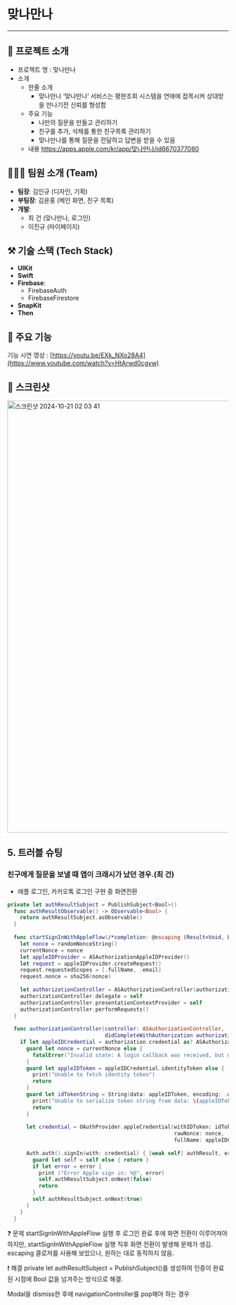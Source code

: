 # 맞나만나


---

## 📱 프로젝트 소개

- 프로젝트 명 : 맞나만나
- 소개
    - 한줄 소개
        - 맞나만나 ‘맞나만나’ 서비스는 평판조회 시스템을 연애에 접목시켜 상대방을 만나기전 신뢰를 형성함
    - 주요 기능
        - 나만의 질문을 만들고 관리하기
        - 친구를 추가, 삭제를 통한 친구목록 관리하기
        - 맞나만나를 통해 질문을 전달하고 답변을 받을 수 있음
    - 내용 
    https://apps.apple.com/kr/app/맞나만나/id6670377080

## 🧑🏻‍💻 팀원 소개 (Team)

- **팀장**: 김인규 (디자인, 기획)
- **부팀장**: 김윤홍 (메인 화면, 친구 목록)
- **개발**:
  - 최 건 (맞나만나, 로그인)
  - 이진규 (마이페이지)

## ⚒️ 기술 스택 (Tech Stack)

- **UIKit**
- **Swift**
- **Firebase**:
  - FirebaseAuth
  - FirebaseFirestore
- **SnapKit**
- **Then**

## 📱 주요 기능

기능 시연 영상 : [https://youtu.be/EXk_NXo28A4](https://www.youtube.com/watch?v=HtArwd0cgyw)

## 📱 스크린샷

<img width="982" alt="스크린샷 2024-10-21 02 03 41" src="https://github.com/user-attachments/assets/feda14f3-236a-4dfc-9ce5-e03cc7fc93a0">

## 5. 트러블 슈팅

### 친구에게 질문을 보낼 때 앱이 크래시가 났던 경우.(최 건)

- 애플 로그인, 카카오톡 로그인 구현 중 화면전환

```swift
private let authResultSubject = PublishSubject<Bool>()
  func authResultObservable() -> Observable<Bool> {
    return authResultSubject.asObservable()
  }
  
  func startSignInWithAppleFlow(/*completion: @escaping (Result<Void, Error>) -> Void*/) {
    let nonce = randomNonceString()
    currentNonce = nonce
    let appleIDProvider = ASAuthorizationAppleIDProvider()
    let request = appleIDProvider.createRequest()
    request.requestedScopes = [.fullName, .email]
    request.nonce = sha256(nonce)
    
    let authorizationController = ASAuthorizationController(authorizationRequests: [request])
    authorizationController.delegate = self
    authorizationController.presentationContextProvider = self
    authorizationController.performRequests()
  }
  
  func authorizationController(controller: ASAuthorizationController,
                               didCompleteWithAuthorization authorization: ASAuthorization) {
    if let appleIDCredential = authorization.credential as? ASAuthorizationAppleIDCredential {
      guard let nonce = currentNonce else {
        fatalError("Invalid state: A login callback was received, but no login request was sent.")
      }
      guard let appleIDToken = appleIDCredential.identityToken else {
        print("Unable to fetch identity token")
        return
      }
      guard let idTokenString = String(data: appleIDToken, encoding: .utf8) else {
        print("Unable to serialize token string from data: \(appleIDToken.debugDescription)")
        return
      }
      
      let credential = OAuthProvider.appleCredential(withIDToken: idTokenString,
                                                     rawNonce: nonce,
                                                     fullName: appleIDCredential.fullName)
      
      Auth.auth().signIn(with: credential) { [weak self] authResult, error in
        guard let self = self else { return }
        if let error = error {
          print ("Error Apple sign in: %@", error)
          self.authResultSubject.onNext(false)
          return
        }
        self.authResultSubject.onNext(true)
      }
    }
  }
```
❓ 문제
startSignInWithAppleFlow 실행 후 로그인 완료 후에 화면 전환이 이루어져야 하지만, startSignInWithAppleFlow 실행 직후 화면 전환이 발생해 문제가 생김.
escaping 클로저를 사용해 보았으나, 원하는 대로 동작하지 않음.

❗ 해결
private let authResultSubject = PublishSubject<Bool>()를 생성하여 인증이 완료된 시점에 Bool 값을 넘겨주는 방식으로 해결.

Modal을 dismiss한 후에 navigationController를 pop해야 하는 경우

